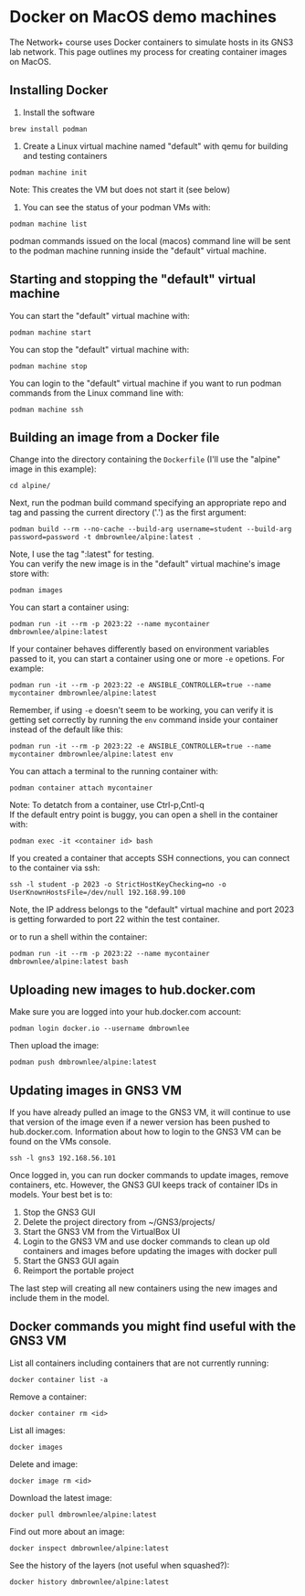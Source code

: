 # Docker on MacOS demo machines
The Network+ course uses Docker containers to simulate hosts in its GNS3 lab network. This page outlines my process for creating container images on MacOS.

## Installing Docker
1. Install the software
  ```
  brew install podman
  ```
1. Create a Linux virtual machine named "default" with qemu for building and testing containers
  ```
  podman machine init
  ```
  Note: This creates the VM but does not start it (see below)

1. You can see the status of your podman VMs with:
  ```
  podman machine list
  ```
podman commands issued on the local (macos) command line will be sent to the podman machine running inside the "default" virtual machine.

## Starting and stopping the "default" virtual machine
You can start the "default" virtual machine with:</br>
```
podman machine start
```
You can stop the "default" virtual machine with:</br>
```
podman machine stop
```
You can login to the "default" virtual machine if you want to run podman commands from the Linux command line with:</br>
```
podman machine ssh
```
## Building an image from a Docker file
Change into the directory containing the ```Dockerfile``` (I'll use the "alpine" image in this example):</br>
```
cd alpine/
```
Next, run the podman build command specifying an appropriate repo and tag and passing the current directory ('.') as the first argument:</br>
```
podman build --rm --no-cache --build-arg username=student --build-arg password=password -t dmbrownlee/alpine:latest .
```
Note, I use the tag "<image>:latest" for testing.</br>
You can verify the new image is in the "default" virtual machine's image store with:</br>
```
podman images
```
You can start a container using:</br>
```
podman run -it --rm -p 2023:22 --name mycontainer dmbrownlee/alpine:latest
```
If your container behaves differently based on environment variables passed to it, you can start a container using one or more `-e` opetions.  For example:</br>
```
podman run -it --rm -p 2023:22 -e ANSIBLE_CONTROLLER=true --name mycontainer dmbrownlee/alpine:latest
```
Remember, if using `-e` doesn't seem to be working, you can verify it is getting set correctly by running the `env` command inside your container instead of the default like this:</br>
```
podman run -it --rm -p 2023:22 -e ANSIBLE_CONTROLLER=true --name mycontainer dmbrownlee/alpine:latest env
```
You can attach a terminal to the running container with:</br>
```
podman container attach mycontainer
```
Note: To detatch from a container, use Ctrl-p,Cntl-q</br>
If the default entry point is buggy, you can open a shell in the container with:</br>
```
podman exec -it <container id> bash
```
If you created a container that accepts SSH connections, you can connect to the container via ssh:</br>
```
ssh -l student -p 2023 -o StrictHostKeyChecking=no -o UserKnownHostsFile=/dev/null 192.168.99.100
```
Note, the IP address belongs to the "default" virtual machine and port 2023 is getting forwarded to port 22 within the test container.

or to run a shell within the container:</br>
```
podman run -it --rm -p 2023:22 --name mycontainer dmbrownlee/alpine:latest bash
```
## Uploading new images to hub.docker.com
Make sure you are logged into your hub.docker.com account:</br>
```
podman login docker.io --username dmbrownlee
```
Then upload the image:</br>
```
podman push dmbrownlee/alpine:latest
```
## Updating images in GNS3 VM
If you have already pulled an image to the GNS3 VM, it will continue to use that version of the image even if a newer version has been pushed to hub.docker.com.  Information about how to login to the GNS3 VM can be found on the VMs console.
```
ssh -l gns3 192.168.56.101
```
Once logged in, you can run docker commands to update images, remove containers, etc.
However, the GNS3 GUI keeps track of container IDs in models.  Your best bet is to:
1. Stop the GNS3 GUI
1. Delete the project directory from ~/GNS3/projects/
1. Start the GNS3 VM from the VirtualBox UI
1. Login to the GNS3 VM and use docker commands to clean up old containers and images before updating the images with docker pull
1. Start the GNS3 GUI again
1. Reimport the portable project

The last step will creating all new containers using the new images and include them in the model.

## Docker commands you might find useful with the GNS3 VM
List all containers including containers that are not currently running:</br>
```
docker container list -a
```
Remove a container:</br>
```
docker container rm <id>
```
List all images:</br>
```
docker images
```
Delete and image:</br>
```
docker image rm <id>
```
Download the latest image:</br>
```
docker pull dmbrownlee/alpine:latest
```
Find out more about an image:</br>
```
docker inspect dmbrownlee/alpine:latest
```
See the history of the layers (not useful when squashed?):</br>
```
docker history dmbrownlee/alpine:latest
```
